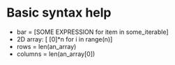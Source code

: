 # Basic syntax help

- bar = [SOME EXPRESSION for item in some_iterable]
- 2D array: [ [0]*n for i in range(n)]
- rows = len(an_array)
- columns = len(an_array[0])